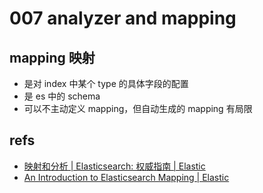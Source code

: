 # 007 analyzer and mapping

## mapping 映射

- 是对 index 中某个 type 的具体字段的配置
- 是 es 中的 schema
- 可以不主动定义 mapping，但自动生成的 mapping 有局限

## refs

- [映射和分析 | Elasticsearch: 权威指南 | Elastic](https://www.elastic.co/guide/cn/elasticsearch/guide/current/mapping-analysis.html)
- [An Introduction to Elasticsearch Mapping | Elastic](https://www.elastic.co/blog/found-elasticsearch-mapping-introduction)
